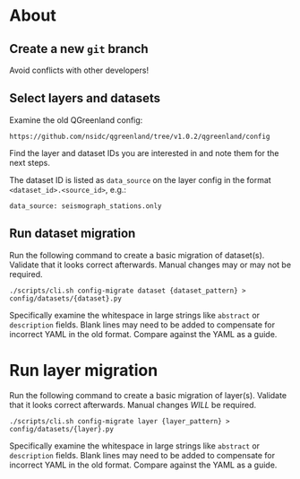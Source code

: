 # About

## Create a new `git` branch

Avoid conflicts with other developers!


## Select layers and datasets

Examine the old QGreenland config:

    https://github.com/nsidc/qgreenland/tree/v1.0.2/qgreenland/config

Find the layer and dataset IDs you are interested in and note them for the next
steps.

The dataset ID is listed as `data_source` on the layer config in the format
`<dataset_id>.<source_id>`, e.g.:

    data_source: seismograph_stations.only


## Run dataset migration

Run the following command to create a basic migration of dataset(s). Validate
that it looks correct afterwards. Manual changes may or may not be required.

`./scripts/cli.sh config-migrate dataset {dataset_pattern} > config/datasets/{dataset}.py`

Specifically examine the whitespace in large strings like `abstract` or
`description` fields. Blank lines may need to be added to compensate for
incorrect YAML in the old format. Compare against the YAML as a guide.

# Run layer migration

Run the following command to create a basic migration of layer(s). Validate
that it looks correct afterwards. Manual changes _WILL_ be required.

`./scripts/cli.sh config-migrate layer {layer_pattern} > config/datasets/{layer}.py`

Specifically examine the whitespace in large strings like `abstract` or
`description` fields. Blank lines may need to be added to compensate for
incorrect YAML in the old format. Compare against the YAML as a guide.

